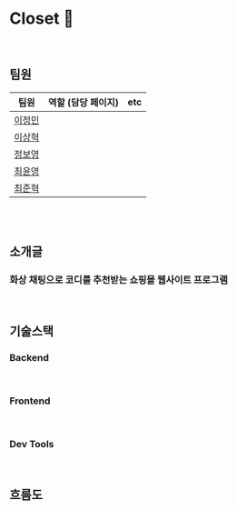# Closet 🥼

<br>

## 팀원
|팀원|역할 (담당 페이지)|etc|
|-|-|-|
|[이정민](https://github.com/NAMEJM-sys)|||
|[이상혁](https://github.com/lsh0131)|||
|[정보영](https://github.com/BY-ee)|||
|[최윤영](https://github.com/codeychoi)|||
|[최준혁](https://github.com/junhyuk1006)|||

<br>

<br>

## 소개글
### 화상 채팅으로 코디를 추천받는 쇼핑몰 웹사이트 프로그램

<br>

## 기술스택
### Backend

<br>

### Frontend

<br>

### Dev Tools

<br>

## 흐름도

